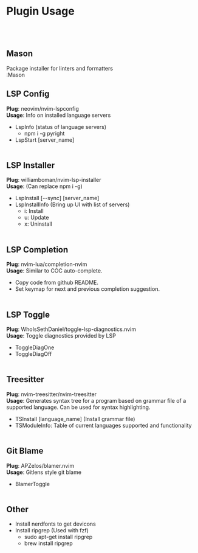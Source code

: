# Plugin Usage
<br/><br/>

## Mason
Package installer for linters and formatters <br/>
:Mason

## LSP Config
<b>Plug</b>: neovim/nvim-lspconfig <br/>
<b>Usage</b>: Info on installed language servers
- LspInfo (status of language servers)
    - npm i -g pyright
- LspStart [server_name]
<br/><br/>

## LSP Installer
<b>Plug</b>: williamboman/nvim-lsp-installer <br/>
<b>Usage</b>: (Can replace npm i -g)
- LspInstall [--sync] [server_name]
- LspInstallInfo (Bring up UI with list of servers)
    - i: Install
    - u: Update
    - x: Uninstall
<br/><br/>

## LSP Completion
<b>Plug</b>: nvim-lua/completion-nvim <br/>
<b>Usage</b>: Similar to COC auto-complete.
- Copy code from github README.
- Set keymap for next and previous completion suggestion.
<br/><br/>

## LSP Toggle
<b>Plug</b>: WhoIsSethDaniel/toggle-lsp-diagnostics.nvim <br/>
<b>Usage</b>: Toggle diagnostics provided by LSP
- ToggleDiagOne
- ToggleDiagOff
<br/><br/>

## Treesitter
<b>Plug</b>: nvim-treesitter/nvim-treesitter <br/>
<b>Usage</b>: Generates syntax tree for a program based on grammar file of a <br/>
supported language. Can be used for syntax highlighting.
- TSInstall [language_name] (Install grammar file)
- TSModuleInfo: Table of current languages supported and functionality
<br/><br/>

## Git Blame
<b>Plug</b>: APZelos/blamer.nvim <br/>
<b>Usage</b>: Gitlens style git blame 
- BlamerToggle
<br/><br/>


## Other
- Install nerdfonts to get devicons
- Install ripgrep (Used with fzf)
    - sudo apt-get install ripgrep
    - brew install ripgrep 
